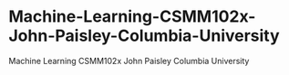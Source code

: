 # Machine-Learning-CSMM102x-John-Paisley-Columbia-University
Machine Learning CSMM102x John Paisley Columbia University
